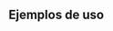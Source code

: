 ## Ejemplos de uso

<div class="w-full h-48 p-4" id="plot-cotizacion-actual-oficial"></div>

<Plot />
